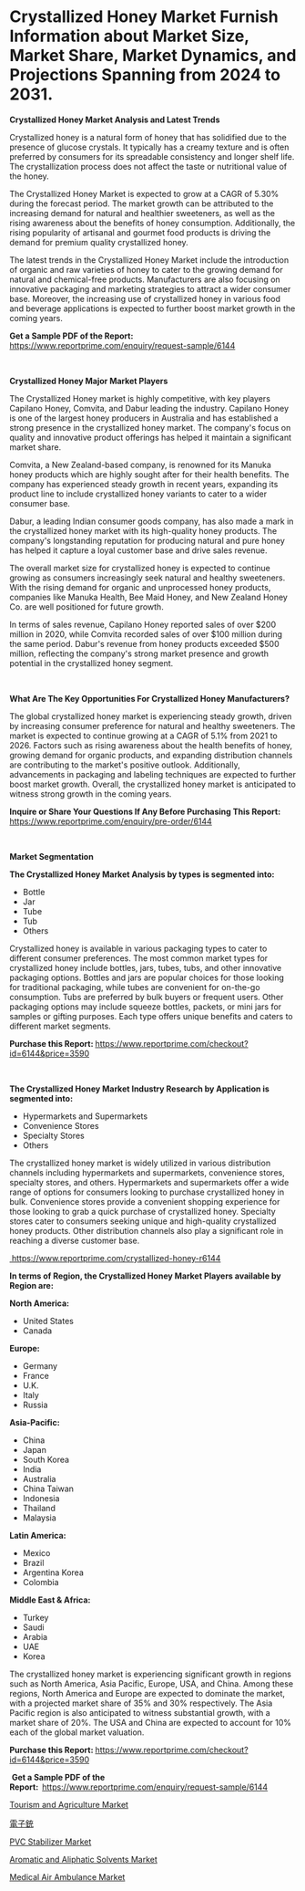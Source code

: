<p><h1>Crystallized Honey Market Furnish Information about Market Size, Market Share, Market Dynamics, and Projections Spanning from 2024 to 2031.</h1></p><p><strong>Crystallized Honey Market Analysis and Latest Trends</strong></p>
<p><p>Crystallized honey is a natural form of honey that has solidified due to the presence of glucose crystals. It typically has a creamy texture and is often preferred by consumers for its spreadable consistency and longer shelf life. The crystallization process does not affect the taste or nutritional value of the honey.</p><p>The Crystallized Honey Market is expected to grow at a CAGR of 5.30% during the forecast period. The market growth can be attributed to the increasing demand for natural and healthier sweeteners, as well as the rising awareness about the benefits of honey consumption. Additionally, the rising popularity of artisanal and gourmet food products is driving the demand for premium quality crystallized honey.</p><p>The latest trends in the Crystallized Honey Market include the introduction of organic and raw varieties of honey to cater to the growing demand for natural and chemical-free products. Manufacturers are also focusing on innovative packaging and marketing strategies to attract a wider consumer base. Moreover, the increasing use of crystallized honey in various food and beverage applications is expected to further boost market growth in the coming years.</p></p>
<p><strong>Get a Sample PDF of the Report:&nbsp;</strong> <a href="https://www.reportprime.com/enquiry/request-sample/6144">https://www.reportprime.com/enquiry/request-sample/6144</a></p>
<p>&nbsp;</p>
<p><strong>Crystallized Honey Major Market Players</strong></p>
<p><p>The Crystallized Honey market is highly competitive, with key players Capilano Honey, Comvita, and Dabur leading the industry. Capilano Honey is one of the largest honey producers in Australia and has established a strong presence in the crystallized honey market. The company's focus on quality and innovative product offerings has helped it maintain a significant market share.</p><p>Comvita, a New Zealand-based company, is renowned for its Manuka honey products which are highly sought after for their health benefits. The company has experienced steady growth in recent years, expanding its product line to include crystallized honey variants to cater to a wider consumer base.</p><p>Dabur, a leading Indian consumer goods company, has also made a mark in the crystallized honey market with its high-quality honey products. The company's longstanding reputation for producing natural and pure honey has helped it capture a loyal customer base and drive sales revenue.</p><p>The overall market size for crystallized honey is expected to continue growing as consumers increasingly seek natural and healthy sweeteners. With the rising demand for organic and unprocessed honey products, companies like Manuka Health, Bee Maid Honey, and New Zealand Honey Co. are well positioned for future growth.</p><p>In terms of sales revenue, Capilano Honey reported sales of over $200 million in 2020, while Comvita recorded sales of over $100 million during the same period. Dabur's revenue from honey products exceeded $500 million, reflecting the company's strong market presence and growth potential in the crystallized honey segment.</p></p>
<p>&nbsp;</p>
<p><strong>What Are The Key Opportunities For Crystallized Honey Manufacturers?</strong></p>
<p><p>The global crystallized honey market is experiencing steady growth, driven by increasing consumer preference for natural and healthy sweeteners. The market is expected to continue growing at a CAGR of 5.1% from 2021 to 2026. Factors such as rising awareness about the health benefits of honey, growing demand for organic products, and expanding distribution channels are contributing to the market's positive outlook. Additionally, advancements in packaging and labeling techniques are expected to further boost market growth. Overall, the crystallized honey market is anticipated to witness strong growth in the coming years.</p></p>
<p><strong>Inquire or Share Your Questions If Any Before Purchasing This Report:</strong> <a href="https://www.reportprime.com/enquiry/pre-order/6144">https://www.reportprime.com/enquiry/pre-order/6144</a></p>
<p>&nbsp;</p>
<p><strong>Market Segmentation</strong></p>
<p><strong>The Crystallized Honey Market Analysis by types is segmented into:</strong></p>
<p><ul><li>Bottle</li><li>Jar</li><li>Tube</li><li>Tub</li><li>Others</li></ul></p>
<p><p>Crystallized honey is available in various packaging types to cater to different consumer preferences. The most common market types for crystallized honey include bottles, jars, tubes, tubs, and other innovative packaging options. Bottles and jars are popular choices for those looking for traditional packaging, while tubes are convenient for on-the-go consumption. Tubs are preferred by bulk buyers or frequent users. Other packaging options may include squeeze bottles, packets, or mini jars for samples or gifting purposes. Each type offers unique benefits and caters to different market segments.</p></p>
<p><strong>Purchase this Report:&nbsp;</strong><a href="https://www.reportprime.com/checkout?id=6144&price=3590">https://www.reportprime.com/checkout?id=6144&price=3590</a></p>
<p>&nbsp;</p>
<p><strong>The Crystallized Honey Market Industry Research by Application is segmented into:</strong></p>
<p><ul><li>Hypermarkets and Supermarkets</li><li>Convenience Stores</li><li>Specialty Stores</li><li>Others</li></ul></p>
<p><p>The crystallized honey market is widely utilized in various distribution channels including hypermarkets and supermarkets, convenience stores, specialty stores, and others. Hypermarkets and supermarkets offer a wide range of options for consumers looking to purchase crystallized honey in bulk. Convenience stores provide a convenient shopping experience for those looking to grab a quick purchase of crystallized honey. Specialty stores cater to consumers seeking unique and high-quality crystallized honey products. Other distribution channels also play a significant role in reaching a diverse customer base.</p></p>
<p><a href="https://www.reportprime.com/crystallized-honey-r6144">&nbsp;https://www.reportprime.com/crystallized-honey-r6144</a></p>
<p><strong>In terms of Region, the Crystallized Honey Market Players available by Region are:</strong></p>
<p>
    <p> <strong> North America: </strong>
        <ul>
            <li>United States</li>
            <li>Canada</li>
        </ul>
        </p> 
    <p> <strong> Europe: </strong>
        <ul>
            <li>Germany</li>
            <li>France</li>
            <li>U.K.</li>
            <li>Italy</li>
            <li>Russia</li>
        </ul>
        </p> 
    <p> <strong> Asia-Pacific: </strong>
        <ul>
            <li>China</li>
            <li>Japan</li>
            <li>South Korea</li>
            <li>India</li>
            <li>Australia</li>
            <li>China Taiwan</li>
            <li>Indonesia</li>
            <li>Thailand</li>
            <li>Malaysia</li>
        </ul>
        </p> 
    <p> <strong> Latin America: </strong>
        <ul>
            <li>Mexico</li>
            <li>Brazil</li>
            <li>Argentina Korea</li>
            <li>Colombia</li>
        </ul>
        </p> 
    <p> <strong> Middle East & Africa: </strong>
        <ul>
            <li>Turkey</li>
            <li>Saudi</li>
            <li>Arabia</li>
            <li>UAE</li>
            <li>Korea</li>
        </ul>
    </p>
    </p>
<p><p>The crystallized honey market is experiencing significant growth in regions such as North America, Asia Pacific, Europe, USA, and China. Among these regions, North America and Europe are expected to dominate the market, with a projected market share of 35% and 30% respectively. The Asia Pacific region is also anticipated to witness substantial growth, with a market share of 20%. The USA and China are expected to account for 10% each of the global market valuation.</p></p>
<p><strong>Purchase this Report: </strong><a href="https://www.reportprime.com/checkout?id=6144&price=3590">https://www.reportprime.com/checkout?id=6144&price=3590</a></p>
<p>&nbsp;<strong>Get a Sample PDF of the Report:&nbsp;&nbsp;</strong><a href="https://www.reportprime.com/enquiry/request-sample/6144">https://www.reportprime.com/enquiry/request-sample/6144</a></p>
<p><strong></strong></p>
<p><p><a href="https://issuu.com/reportprime-2/docs/tourism-and-agriculture-market-size-2030.pptx">Tourism and Agriculture Market</a></p><p><a href="https://medium.com/@annchovey2023/%E9%9B%BB%E5%AD%90%E9%8A%83%E7%94%A3%E6%A5%AD%E3%81%AB%E9%96%A2%E3%81%99%E3%82%8B%E6%B4%9E%E5%AF%9F-2031%E5%B9%B4%E3%81%BE%E3%81%A7%E3%81%AE%E5%B8%82%E5%A0%B4%E3%81%AE%E8%B2%A1%E5%8B%99%E7%8A%B6%E6%B3%81-%E5%B8%82%E5%A0%B4%E8%A6%8F%E6%A8%A1-%E3%81%8A%E3%82%88%E3%81%B3%E5%8F%8E%E7%9B%8A%E5%88%86%E6%9E%90-c8e306981b10">電子銃</a></p><p><a href="https://medium.com/@elzaziemann1943/pvc-stabilizer-market-a-global-and-regional-analysis-focus-on-region-country-level-analysis-c006b41a8928">PVC Stabilizer Market</a></p><p><a href="https://medium.com/@vallieemard78/an-in-depth-analysis-of-the-global-aromatic-and-aliphatic-solvents-market-scope-and-its-rapid-8257cd57075a">Aromatic and Aliphatic Solvents Market</a></p><p><a href="https://issuu.com/reportprime-2/docs/medical-air-ambulance-market-size-2030.pptx">Medical Air Ambulance Market</a></p></p>
